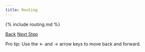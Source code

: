 ```yaml
---
title: Routing
---
```


{% include routing.md %}

<a id="prev" class="btn btn-basic" href="{% link _docs/megamode-considerations.md %}">Back</a>
<a id="next" class="btn btn-primary" href="{% link _docs/routing-authorization.md %}">Next Step</a>
<p class="keyboard-tip">Pro tip: Use the <- and -> arrow keys to move back and forward.</p>
